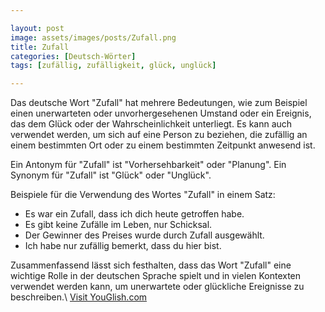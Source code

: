 ```yaml
---

layout: post
image: assets/images/posts/Zufall.png
title: Zufall
categories: [Deutsch-Wörter]
tags: [zufällig, zufälligkeit, glück, unglück]

---
```


Das deutsche Wort "Zufall" hat mehrere Bedeutungen, wie zum Beispiel einen unerwarteten oder unvorhergesehenen Umstand oder ein Ereignis, das dem Glück oder der Wahrscheinlichkeit unterliegt. Es kann auch verwendet werden, um sich auf eine Person zu beziehen, die zufällig an einem bestimmten Ort oder zu einem bestimmten Zeitpunkt anwesend ist.

Ein Antonym für "Zufall" ist "Vorhersehbarkeit" oder "Planung". Ein Synonym für "Zufall" ist "Glück" oder "Unglück".

Beispiele für die Verwendung des Wortes "Zufall" in einem Satz:

- Es war ein Zufall, dass ich dich heute getroffen habe.
- Es gibt keine Zufälle im Leben, nur Schicksal.
- Der Gewinner des Preises wurde durch Zufall ausgewählt.
- Ich habe nur zufällig bemerkt, dass du hier bist.

Zusammenfassend lässt sich festhalten, dass das Wort "Zufall" eine wichtige Rolle in der deutschen Sprache spielt und in vielen Kontexten verwendet werden kann, um unerwartete oder glückliche Ereignisse zu beschreiben.\ <a id="yg-widget-0" class="youglish-widget" data-query="Zufall" data-lang="german" data-components="8412" data-auto-start="0" data-bkg-color="theme_light" data-title="How%20to%20pronounce%20Zufall%20in%20German"  rel="nofollow" href="https://youglish.com">Visit YouGlish.com</a><script async src="https://youglish.com/public/emb/widget.js" charset="utf-8"></script>